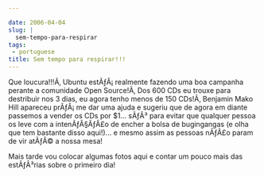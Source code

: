 ```yaml
---

date: 2006-04-04
slug: |
  sem-tempo-para-respirar
tags:
 - portuguese
title: Sem tempo para respirar!!!
---
```


Que loucura!!!Ã‚ Ubuntu estÃƒÂ¡ realmente fazendo uma boa campanha
perante a comunidade Open Source!Ã‚ Dos 600 CDs eu trouxe para
destribuir nos 3 dias, eu agora tenho menos de 150 CDs!Ã‚ Benjamin Mako
Hill apareceu prÃƒÂ¡ me dar uma ajuda e sugeriu que de agora em diante
passemos a vender os CDs por \$1... sÃƒÂ³ para evitar que qualquer
pessoa os leve com a intenÃƒÂ§ÃƒÂ£o de encher a bolsa de bugingangas (e
olha que tem bastante disso aqui!)... e mesmo assim as pessoas nÃƒÂ£o
param de vir atÃƒÂ© a nossa mesa!

Mais tarde vou colocar algumas fotos aqui e contar um pouco mais das
estÃƒÂ³rias sobre o primeiro dia!
